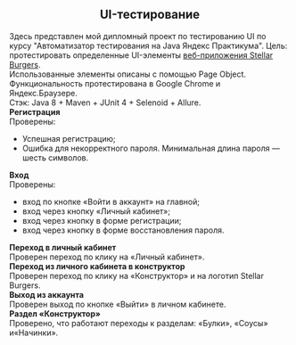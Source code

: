 <section class="theory-viewer__block theory-viewer__block_type_markdown">
<div class="Markdown base-markdown base-markdown_with-gallery markdown markdown_size_normal markdown_type_theory full-markdown">
<h1 style="text-align: center;">UI-тестирование</h1>
</div>
</section>
<section class="theory-viewer__block theory-viewer__block_type_markdown">
<div class="Markdown base-markdown base-markdown_with-gallery markdown markdown_size_normal markdown_type_theory full-markdown">
<div class="paragraph"><span>Здесь представлен мой дипломный проект по тестированию UI по курсу "</span><span>Автоматизатор тестирования на Java</span><span>&nbsp;Яндекс Практикума". Цель: протестировать определенные UI-элементы</span>&nbsp;<a href="https://stellarburgers.nomoreparties.site/" target="_blank" rel="noopener">веб-приложения Stellar Burgers</a>.</div>
<div class="paragraph">Использованные элементы описаны с помощью Page Object.</div>
<div class="paragraph">Функциональность протестирована в Google Chrome и Яндекс.Браузере.</div>
<div class="paragraph">Стэк:&nbsp;<span>Java 8 + Maven + JUnit 4 + Selenoid + Allure</span>.</div>
<div class="paragraph"><strong>Регистрация</strong></div>
<div class="paragraph">Проверены:</div>
<ul>
<li>Успешная регистрацию;</li>
<li>Ошибка для некорректного пароля. Минимальная длина пароля &mdash; шесть символов.</li>
</ul>
<div class="paragraph"><strong>Вход</strong></div>
<div class="paragraph">Проверены:</div>
<ul>
<li>вход по кнопке &laquo;Войти в аккаунт&raquo; на главной;</li>
<li>вход через кнопку &laquo;Личный кабинет&raquo;;</li>
<li>вход через кнопку в форме регистрации;</li>
<li>вход через кнопку в форме восстановления пароля.</li>
</ul>
<div class="paragraph"><strong>Переход в личный кабинет</strong></div>
<div class="paragraph">Проверен переход по клику на &laquo;Личный кабинет&raquo;.</div>
<div class="paragraph"><strong>Переход из личного кабинета в конструктор</strong></div>
<div class="paragraph">Проверен переход по клику на &laquo;Конструктор&raquo; и на логотип Stellar Burgers.</div>
<div class="paragraph"><strong>Выход из аккаунта</strong></div>
<div class="paragraph">Проверен выход по кнопке &laquo;Выйти&raquo; в личном кабинете.</div>
<div class="paragraph"><strong>Раздел &laquo;Конструктор&raquo;</strong></div>
<div class="paragraph">Проверено, что работают переходы к разделам: &laquo;Булки&raquo;, &laquo;Соусы&raquo; и&laquo;Начинки&raquo;.</div>
</div>
</section>
